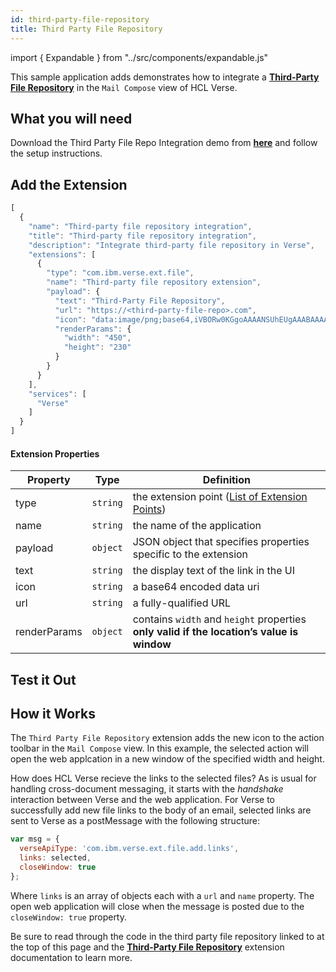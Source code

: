 ```yaml
---
id: third-party-file-repository
title: Third Party File Repository
---
```

import { Expandable } from "../src/components/expandable.js"

This sample application adds demonstrates how to integrate a **[Third-Party File Repository](./extension-points#third-party-file-repository)** in the `Mail Compose` view of HCL Verse.

## What you will need
Download the Third Party File Repo Integration demo from **[here](https://github.com/ibmverse/third-party-file-repo-integration)** and follow the setup instructions.

## Add the Extension

```js
[
  {
    "name": "Third-party file repository integration",
    "title": "Third-party file repository integration",
    "description": "Integrate third-party file repository in Verse",
    "extensions": [
      {
        "type": "com.ibm.verse.ext.file",
        "name": "Third-party file repository extension",
        "payload": {
          "text": "Third-Party File Repository",
          "url": "https://<third-party-file-repo>.com",
          "icon": "data:image/png;base64,iVBORw0KGgoAAAANSUhEUgAAABAAAAAQCAYAAAAf8/9hAAAABGdBTUEAALGPC/xhBQAAAAlwSFlzAAAOxAAADsQBlSsOGwAAAGpJREFUOE+1k4EKgDAIRC36b/3z6kLJFUpOejAYQ293si3MvFMREdHdCQQqoN73rKpTxlxMC4BLpBrBg95NxV74QQ1De/LFQVSD89YMQBgBmPUsQuoAjbYi/ovgb80ctN9BO0JbYOo73xAdbuoHJPh854UAAAAASUVORK5CYII=",
          "renderParams": {
            "width": "450",
            "height": "230"
          }
        }
      }
    ],
    "services": [
      "Verse"
    ]
  }
]
```
#### Extension Properties
| Property    | Type |  Definition |
|-------------|:----:|-------------|
| type        | `string` | the extension point  ([List of Extension Points](./extension-points)) |
| name        | `string` | the name of the application |
| payload     | `object` | JSON object that specifies properties specific to the extension |
| text        | `string` | the display text of the link in the UI |
| icon        | `string` | a base64 encoded data uri |
| url         | `string` | a fully-qualified URL |
| renderParams | `object` | contains `width` and `height` properties  **only valid if the location’s value is window** |

## Test it Out
<Expandable path="samples/third_party_file_repository_integration.gif" />

##  How it Works
The `Third Party File Repository` extension adds the new icon to the action toolbar in the `Mail Compose` view. In this example, the selected action will open the web applcation in a new window of the specified width and height.

How does HCL Verse recieve the links to the selected files? As is usual for handling cross-document messaging, it starts with the *handshake* interaction between Verse and the web application. For Verse to successfully add new file links to the body of an email, selected links are sent to Verse as a postMessage with the following structure:
```js
var msg = {
  verseApiType: 'com.ibm.verse.ext.file.add.links',
  links: selected,
  closeWindow: true
};
```
Where `links` is an array of objects each with a `url` and `name` property. The open web application will close when the message is posted due to the `closeWindow: true` property.

Be sure to read through the code in the third party file repository linked to at the top of this page and the **[Third-Party File Repository](./extension-points#third-party-file-repository)** extension documentation to learn more.